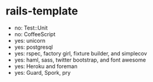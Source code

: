 # rails-template

- no: Test::Unit
- no: CoffeeScript
- yes: unicorn
- yes: postgresql
- yes: rspec, factory girl, fixture builder, and simplecov
- yes: haml, sass, twitter bootstrap, and font awesome
- yes: Heroku and foreman
- yes: Guard, Spork, pry
